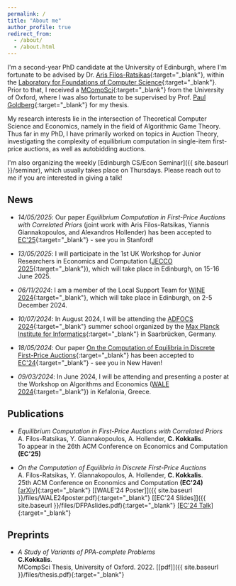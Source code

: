 ```yaml
---
permalink: /
title: "About me"
author_profile: true
redirect_from: 
  - /about/
  - /about.html
---
```



I'm a second-year PhD candidate at the University of Edinburgh, where I'm fortunate to be advised by Dr. [Aris Filos-Ratsikas](https://arisfilosratsikas.com/){:target="_blank"}, within the [Laboratory for Foundations of Computer Science](https://web.inf.ed.ac.uk/lfcs){:target="_blank"}.
Prior to that, I received a [MCompSci](https://www.ox.ac.uk/admissions/undergraduate/courses/course-listing/computer-science){:target="_blank"} from the University of Oxford, where I was also fortunate to be supervised by Prof. [Paul Goldberg](https://www.cs.ox.ac.uk/people/paul.goldberg/index1.html){:target="_blank"} for my thesis.

My research interests lie in the intersection of Theoretical Computer Science and Economics, namely in the field of Algorithmic Game Theory. Thus far in my PhD, I have primarily worked on topics in Auction Theory, investigating the complexity of equilibrium computation in single-item first-price auctions, as well as autobidding auctions.

I'm also organizing the weekly [Edinburgh CS/Econ Seminar]({{ site.baseurl }}/seminar), which usually takes place on Thursdays.
Please reach out to me if you are interested in giving a talk!

## News

* _14/05/2025_: Our paper _Equilibrium Computation in First-Price Auctions with Correlated Priors_ (joint work with Aris Filos-Ratsikas, Yiannis Giannakopoulos, and Alexandros Hollender) has been accepted to [EC'25](https://ec25.sigecom.org/){:target="_blank"} - see you in Stanford!

* _13/05/2025_: I will participate in the 1st UK Workshop for Junior Researchers in Economics and Computation ([JECCO 2025](https://jecco2025.gitlab.io/){:target="_blank"}), which will take place in Edinburgh, on 15-16 June 2025.

* _06/11/2024_: I am a member of the Local Support Team for [WINE 2024](https://wine2024.org/){:target="_blank"}, which will take place in Edinburgh, on 2-5 December 2024.

* _10/07/2024_: In August 2024, I will be attending the [ADFOCS 2024](https://conferences.mpi-inf.mpg.de/adfocs24/){:target="_blank"} summer school organized by the [Max Planck Institute for Informatics](https://www.mpi-inf.mpg.de/home){:target="_blank"} in Saarbrücken, Germany.

* _18/05/2024_: Our paper [On the Computation of Equilibria in Discrete First-Price Auctions](https://arxiv.org/abs/2402.12068){:target="_blank"} has been accepted to [EC'24](https://ec24.sigecom.org/){:target="_blank"} - see you in New Haven!

* _09/03/2024_: In June 2024, I will be attending and presenting a poster at the Workshop on Algorithms and Economics ([WALE 2024](https://wale.gr/2024/){:target="_blank"}) in Kefalonia, Greece.


## Publications

* _Equilibrium Computation in First-Price Auctions with Correlated Priors_\
A. Filos-Ratsikas, Y. Giannakopoulos, A. Hollender, **C. Kokkalis**.\
To appear in the 26th ACM Conference on Economics and Computation **(EC'25)**

* _On the Computation of Equilibria in Discrete First-Price Auctions_\
A. Filos-Ratsikas, Y. Giannakopoulos, A. Hollender, **C. Kokkalis**.\
25th ACM Conference on Economics and Computation **(EC'24)**\
[[arXiv]](https://arxiv.org/abs/2402.12068){:target="_blank"} [[WALE'24 Poster]]({{ site.baseurl }}/files/WALE24poster.pdf){:target="_blank"} [[EC'24 Slides]]({{ site.baseurl }}/files/DFPAslides.pdf){:target="_blank"} [[EC'24 Talk]](https://www.youtube.com/watch?v=e3685WqhtRY){:target="_blank"}

## Preprints

* _A Study of Variants of PPA-complete Problems_\
**C.Kokkalis**.\
MCompSci Thesis, University of Oxford. 2022. [[pdf]]({{ site.baseurl }}/files/thesis.pdf){:target="_blank"}

